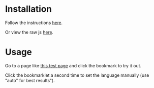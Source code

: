 # Installation

Follow the instructions [here](https://raw.githack.com/haynesgt/translations-bookmarklet/main/release/bookmarklet.html).

Or view the raw js [here](https://raw.githubusercontent.com/haynesgt/translations-bookmarklet/main/release/bookmarklet.js).

# Usage

Go to a page like [this test page](https://htmlpreview.github.io/?https://github.com/haynesgt/translations-bookmarklet/blob/main/src/example.html) and click the bookmark to try it out.

Click the bookmarklet a second time to set the language manually (use "auto" for best results").
